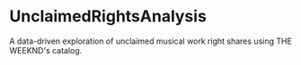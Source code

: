# UnclaimedRightsAnalysis
A data-driven exploration of unclaimed musical work right shares using THE WEEKND's catalog.
